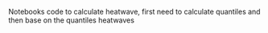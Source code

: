 Notebooks code to calculate heatwave, first need to calculate quantiles and then base on the quantiles heatwaves
